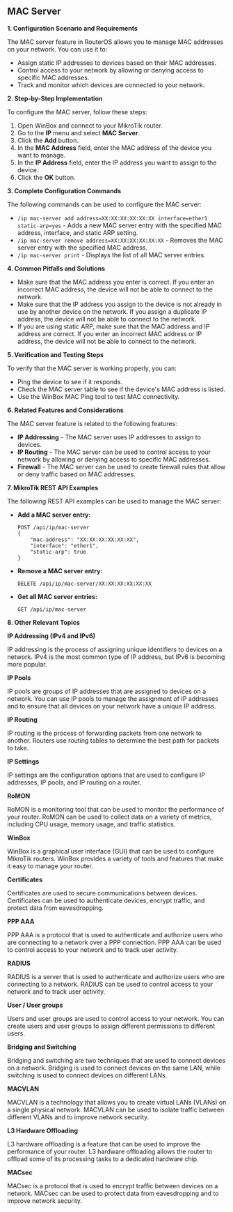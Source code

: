## MAC Server

**1. Configuration Scenario and Requirements**

The MAC server feature in RouterOS allows you to manage MAC addresses on your network. You can use it to:

- Assign static IP addresses to devices based on their MAC addresses.
- Control access to your network by allowing or denying access to specific MAC addresses.
- Track and monitor which devices are connected to your network.

**2. Step-by-Step Implementation**

To configure the MAC server, follow these steps:

1. Open WinBox and connect to your MikroTik router.
2. Go to the **IP** menu and select **MAC Server**.
3. Click the **Add** button.
4. In the **MAC Address** field, enter the MAC address of the device you want to manage.
5. In the **IP Address** field, enter the IP address you want to assign to the device.
6. Click the **OK** button.

**3. Complete Configuration Commands**

The following commands can be used to configure the MAC server:

- `/ip mac-server add address=XX:XX:XX:XX:XX:XX interface=ether1 static-arp=yes` - Adds a new MAC server entry with the specified MAC address, interface, and static ARP setting.
- `/ip mac-server remove address=XX:XX:XX:XX:XX:XX` - Removes the MAC server entry with the specified MAC address.
- `/ip mac-server print` - Displays the list of all MAC server entries.

**4. Common Pitfalls and Solutions**

- Make sure that the MAC address you enter is correct. If you enter an incorrect MAC address, the device will not be able to connect to the network.
- Make sure that the IP address you assign to the device is not already in use by another device on the network. If you assign a duplicate IP address, the device will not be able to connect to the network.
- If you are using static ARP, make sure that the MAC address and IP address are correct. If you enter an incorrect MAC address or IP address, the device will not be able to connect to the network.

**5. Verification and Testing Steps**

To verify that the MAC server is working properly, you can:

- Ping the device to see if it responds.
- Check the MAC server table to see if the device's MAC address is listed.
- Use the WinBox MAC Ping tool to test MAC connectivity.

**6. Related Features and Considerations**

The MAC server feature is related to the following features:

- **IP Addressing** - The MAC server uses IP addresses to assign to devices.
- **IP Routing** - The MAC server can be used to control access to your network by allowing or denying access to specific MAC addresses.
- **Firewall** - The MAC server can be used to create firewall rules that allow or deny traffic based on MAC addresses.

**7. MikroTik REST API Examples**

The following REST API examples can be used to manage the MAC server:

- **Add a MAC server entry:**

   ```
   POST /api/ip/mac-server
   {
       "mac-address": "XX:XX:XX:XX:XX:XX",
       "interface": "ether1",
       "static-arp": true
   }
   ```

- **Remove a MAC server entry:**

   ```
   DELETE /api/ip/mac-server/XX:XX:XX:XX:XX:XX
   ```

- **Get all MAC server entries:**

   ```
   GET /api/ip/mac-server
   ```

**8. Other Relevant Topics**

**IP Addressing (IPv4 and IPv6)**

IP addressing is the process of assigning unique identifiers to devices on a network. IPv4 is the most common type of IP address, but IPv6 is becoming more popular.

**IP Pools**

IP pools are groups of IP addresses that are assigned to devices on a network. You can use IP pools to manage the assignment of IP addresses and to ensure that all devices on your network have a unique IP address.

**IP Routing**

IP routing is the process of forwarding packets from one network to another. Routers use routing tables to determine the best path for packets to take.

**IP Settings**

IP settings are the configuration options that are used to configure IP addresses, IP pools, and IP routing on a router.

**RoMON**

RoMON is a monitoring tool that can be used to monitor the performance of your router. RoMON can be used to collect data on a variety of metrics, including CPU usage, memory usage, and traffic statistics.

**WinBox**

WinBox is a graphical user interface (GUI) that can be used to configure MikroTik routers. WinBox provides a variety of tools and features that make it easy to manage your router.

**Certificates**

Certificates are used to secure communications between devices. Certificates can be used to authenticate devices, encrypt traffic, and protect data from eavesdropping.

**PPP AAA**

PPP AAA is a protocol that is used to authenticate and authorize users who are connecting to a network over a PPP connection. PPP AAA can be used to control access to your network and to track user activity.

**RADIUS**

RADIUS is a server that is used to authenticate and authorize users who are connecting to a network. RADIUS can be used to control access to your network and to track user activity.

**User / User groups**

Users and user groups are used to control access to your network. You can create users and user groups to assign different permissions to different users.

**Bridging and Switching**

Bridging and switching are two techniques that are used to connect devices on a network. Bridging is used to connect devices on the same LAN, while switching is used to connect devices on different LANs.

**MACVLAN**

MACVLAN is a technology that allows you to create virtual LANs (VLANs) on a single physical network. MACVLAN can be used to isolate traffic between different VLANs and to improve network security.

**L3 Hardware Offloading**

L3 hardware offloading is a feature that can be used to improve the performance of your router. L3 hardware offloading allows the router to offload some of its processing tasks to a dedicated hardware chip.

**MACsec**

MACsec is a protocol that is used to encrypt traffic between devices on a network. MACsec can be used to protect data from eavesdropping and to improve network security.